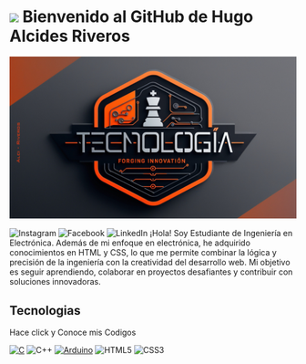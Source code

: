 # <img src="https://i.giphy.com/media/v1.Y2lkPTc5MGI3NjExNGNmODRnbW94M2gxcnZjN2JueTZhaDFsazVkc3Rkc3Q2YWdjY20wYiZlcD12MV9pbnRlcm5hbF9naWZfYnlfaWQmY3Q9cw/RcsonxhFOqAdOiHeWB/giphy.gif" width="100"> Bienvenido al GitHub de Hugo Alcides Riveros

![Banner](Riveros-Tecnologia.png)

![Instagram](https://img.shields.io/badge/Instagram-%23E4405F.svg?style=for-the-badge&logo=Instagram&logoColor=white)
![Facebook](https://img.shields.io/badge/Facebook-%231877F2.svg?style=for-the-badge&logo=Facebook&logoColor=white)
![LinkedIn](https://img.shields.io/badge/linkedin-%230077B5.svg?style=for-the-badge&logo=linkedin&logoColor=white)
¡Hola! Soy Estudiante de Ingeniería en Electrónica.
Además de mi enfoque en electrónica, he adquirido conocimientos en HTML y CSS, lo que me permite combinar la lógica y precisión de la ingeniería con la creatividad del desarrollo web. Mi objetivo es seguir aprendiendo, colaborar en proyectos desafiantes y contribuir con soluciones innovadoras.
## Tecnologias
Hace click y Conoce mis Codigos 

[![C](https://img.shields.io/badge/c-%2300599C.svg?style=for-the-badge&logo=c&logoColor=white)](https://github.com/hugoalcidesriveros/Programaci-n-en-C)
![C++](https://img.shields.io/badge/c++-%2300599C.svg?style=for-the-badge&logo=c%2B%2B&logoColor=white)
[![Arduino](https://img.shields.io/badge/-Arduino-00979D?style=for-the-badge&logo=Arduino&logoColor=white)](https://github.com/hugoalcidesriveros/Arduino)
![HTML5](https://img.shields.io/badge/html5-%23E34F26.svg?style=for-the-badge&logo=html5&logoColor=white)
![CSS3](https://img.shields.io/badge/css3-%231572B6.svg?style=for-the-badge&logo=css3&logoColor=white)